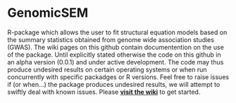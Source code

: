 # GenomicSEM

R-package which allows the user to fit structural equation models 
based on the summary statistics obtained from genome wide association studies (GWAS). The wiki pages on this github contain documentention on the use of the package. Until explicitly stated otherwise the code on this github in an alpha version (0.0.1) and under active development. The code may thus produce undesired results on certain operating systems or when run concurrently with specific packadges or R versions. Feel free to raise issues if (or when...) the package produces undesired results, we will attempt to swiftly deal with known issues. Please  **[visit the wiki](https://github.com/MichelNivard/GenomicSEM/wiki)** to get started. 


